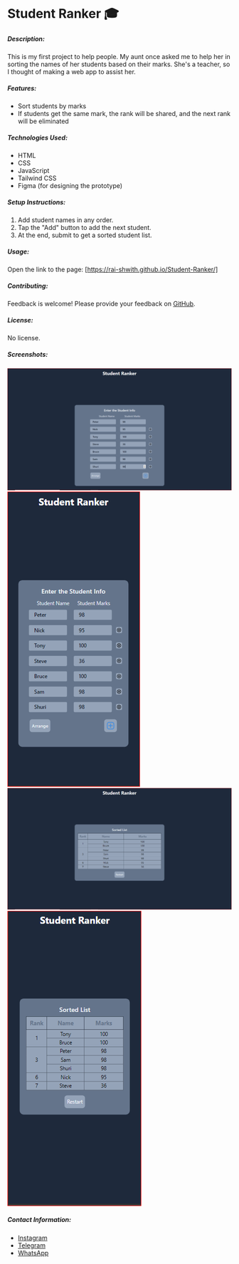# Student Ranker 🎓

##### Description:

This is my first project to help people. My aunt once asked me to help her in sorting the names of her students based on their marks. She's a teacher, so I thought of making a web app to assist her.

##### Features:

* Sort students by marks
* If students get the same mark, the rank will be shared, and the next rank will be eliminated

##### Technologies Used:

* HTML
* CSS
* JavaScript
* Tailwind CSS
* Figma (for designing the prototype)

##### Setup Instructions:

1. Add student names in any order.
2. Tap the "Add" button to add the next student.
3. At the end, submit to get a sorted student list.

##### Usage:
Open the link to the page: [https://rai-shwith.github.io/Student-Ranker/]

##### Contributing:
Feedback is welcome! Please provide your feedback on [GitHub](https://github.com/Rai-shwith).

##### License:
No license.

##### Screenshots:
![Desktop Entering info](./assets/screenshots/desktopEntry.PNG) 
![Mobile Entering info](./assets/screenshots/mobileEntry.PNG) 
![Desktop sorted](./assets/screenshots/desktopSorted.PNG) 
![Mobile sorted](./assets/screenshots/mobileSorted.PNG) 

##### Contact Information:

* [Instagram](https://www.instagram.com/ashwith_rai_0404?igsh=Z2Z2cDdyZXA5aGky)
* [Telegram](https://t.me/raiashwith)
* [WhatsApp](https://wa.me/qr/XNYXIBVEI24UK1)

